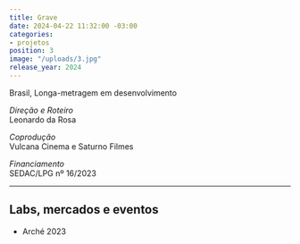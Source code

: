 ```yaml
---
title: Grave
date: 2024-04-22 11:32:00 -03:00
categories:
- projetos
position: 3
image: "/uploads/3.jpg"
release_year: 2024
---
```


Brasil, Longa-metragem em desenvolvimento

_Direção e Roteiro_  
Leonardo da Rosa

_Coprodução_  
Vulcana Cinema e Saturno Filmes

_Financiamento_  
SEDAC/LPG nº 16/2023

---

## Labs, mercados e eventos

- Arché 2023